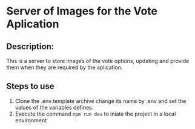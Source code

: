 # Server of Images for the Vote Aplication

## Description:

This is a server to store images of the vote options, updating and provide them when they are required by the aplication.

## Steps to use
1. Clone the .env.template archive change its name by .env and set the values of the variables defines.
2. Execute the command ```npm run dev``` to iniate the project in a local environment

